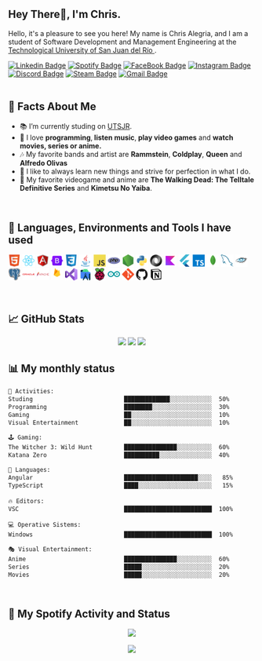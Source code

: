 <!-- Title And Intro Section -->
<h2>Hey There👋, I'm Chris.</h2>

Hello, it's a pleasure to see you here! My name is Chris Alegria, and I am a student of Software Development and Management Engineering at the [Technological University of San Juan del Río
](https://utsjr.edu.mx/).


<!-- Social Media Section -->
[![Linkedin Badge](https://img.shields.io/badge/-@ChrisAlegria-4E69C8?style=flat-square&logo=Linkedin&logoColor=white&link=https://www.linkedin.com/in/christianalegriaruiz/)](https://www.linkedin.com/in/christianalegriaruiz/)
[![Spotify Badge](https://img.shields.io/badge/-@☢XGamer484-1a9646?style=flat-square&logo=spotify&logoColor=white&link=https://open.spotify.com/user/21fdae4lll3yaxymukcfossty?si=3f5ea53b25504a81)](https://open.spotify.com/user/21fdae4lll3yaxymukcfossty?si=3f5ea53b25504a81)
[![FaceBook Badge](https://img.shields.io/badge/-@ChrisAlegria-blue?style=flat-square&logo=facebook&logoColor=white&link=https://www.facebook.com/ChrisAlegriaRuiz/)](https://www.facebook.com/ChrisAlegriaRuiz/)
[![Instagram Badge](https://img.shields.io/badge/-@chris.alegria484-9f32c3?style=flat-square&logo=instagram&logoColor=white&link=https://www.instagram.com/chris.alegria484?igsh=YzljYTk1ODg3Zg==)](https://www.instagram.com/chris.alegria484?igsh=YzljYTk1ODg3Zg==)
[![Discord Badge](https://img.shields.io/badge/-@xgamer484-8c9eff?style=flat-square&logo=discord&logoColor=white&link=https://discordapp.com/users/922658473748070430)](https://discordapp.com/users/922658473748070430)
[![Steam Badge](https://img.shields.io/badge/-@☢XGamer484-0d2147?style=flat-square&logo=steam&logoColor=white&link=mailto:https://steamcommunity.com/id/XGamer484/)](https://steamcommunity.com/id/XGamer484/)
[![Gmail Badge](https://img.shields.io/badge/-christian.alegriar@gmail.com-%23E4405F?style=flat-square&logo=Gmail&logoColor=white&link=mailto:christian.alegriar@gmail.com)](mailto:christian.alegriar@gmail.com)
<br>
<br>


<!-- Facts Section -->
<h2>🍂 Facts About Me</h2>
<ul>
<li>📚 I’m currently studing on <a href="https://www.utsjr.edu.mx/">UTSJR</a>.</li>
<li>💖 I love <strong>programming</strong>,<strong> listen music</strong>,<strong> play video games</strong> and <strong>watch movies, series or anime.</strong></li>
<li>🎶 My favorite bands and artist are <strong>Rammstein</strong>, <strong>Coldplay</strong>, <strong>Queen</strong> and <strong>Alfredo Olivas</strong></li>
<li>📝 I like to always learn new things and strive for perfection in what I do.</li>
<li>🎉 My favorite videogame and anime are <strong>The Walking Dead: The Telltale Definitive Series</strong> and <strong>Kimetsu No Yaiba</strong>.</li>
</ul>
<br>


<!-- Tools Section -->
<h2>🚀 Languages, Environments and Tools I have used</h2>
<p align="left">
  <img src="https://raw.githubusercontent.com/devicons/devicon/master/icons/html5/html5-original.svg" alt="html5" width="25" height="25" />
  <img src="https://raw.githubusercontent.com/devicons/devicon/master/icons/react/react-original.svg" alt="react" width="25" height="25" />
  <img src="https://raw.githubusercontent.com/devicons/devicon/master/icons/angularjs/angularjs-original.svg" alt="angular-js" width="25" height="25" />
  <img src="https://raw.githubusercontent.com/devicons/devicon/master/icons/bootstrap/bootstrap-original.svg" alt="bootstrap" width="25" height="25" />
  <img src="https://raw.githubusercontent.com/devicons/devicon/master/icons/css3/css3-original.svg" alt="css" width="25" height="25" />
  <img src="https://raw.githubusercontent.com/devicons/devicon/master/icons/java/java-original.svg" alt="java" width="25" height="25" />
  <img src="https://raw.githubusercontent.com/devicons/devicon/master/icons/javascript/javascript-original.svg" alt="javascript" width="25" height="25" />
  <img src="https://raw.githubusercontent.com/devicons/devicon/master/icons/php/php-original.svg" alt="php" width="25" height="25" />
  <img src="https://raw.githubusercontent.com/devicons/devicon/master/icons/nodejs/nodejs-original.svg" alt="nodejs" width="25" height="25" />
  <img src="https://raw.githubusercontent.com/devicons/devicon/master/icons/python/python-original.svg" alt="python" width="25" height="25" />
  <img src="https://raw.githubusercontent.com/devicons/devicon/master/icons/json/json-original.svg" alt="json" width="25" height="25" />
  <img src="https://raw.githubusercontent.com/devicons/devicon/master/icons/kotlin/kotlin-original.svg" alt="kotlin" width="25" height="25" />
  <img src="https://raw.githubusercontent.com/devicons/devicon/master/icons/flutter/flutter-original.svg" alt="flutter" width="25" height="25" />
  <img src="https://raw.githubusercontent.com/devicons/devicon/master/icons/typescript/typescript-original.svg" alt="typescript" width="25" height="25" />
  <img src="https://raw.githubusercontent.com/devicons/devicon/master/icons/mongodb/mongodb-original.svg" alt="mongodb" width="25" height="25" />
  <img src="https://raw.githubusercontent.com/devicons/devicon/master/icons/mysql/mysql-original.svg" alt="mysql" width="25" height="25" />
  <img src="https://raw.githubusercontent.com/devicons/devicon/master/icons/cassandra/cassandra-original.svg" alt="cassandra" width="25" height="25" />
  <img src="https://raw.githubusercontent.com/devicons/devicon/master/icons/postgresql/postgresql-original.svg" alt="postgresql" width="25" height="25" />
  <img src="https://raw.githubusercontent.com/devicons/devicon/master/icons/oracle/oracle-original.svg" alt="oracle" width="25" height="25" />
  <img src="https://raw.githubusercontent.com/devicons/devicon/master/icons/apache/apache-original-wordmark.svg" alt="apache" width="25" height="25" />
  <img src="https://raw.githubusercontent.com/devicons/devicon/master/icons/firebase/firebase-original-wordmark.svg" alt="firebase" width="25" height="25"/>
  <img src="https://raw.githubusercontent.com/devicons/devicon/master/icons/visualstudio/visualstudio-original.svg" alt="visualstudiocode" width="25" height="25" />
  <img src="https://raw.githubusercontent.com/devicons/devicon/master/icons/androidstudio/androidstudio-original.svg" alt="androidstudio" width="25" height="25" />
  <img src="https://raw.githubusercontent.com/devicons/devicon/master/icons/raspberrypi/raspberrypi-original.svg" alt="raspverrypi" width="25" height="25" />
  <img src="https://raw.githubusercontent.com/devicons/devicon/master/icons/arduino/arduino-original.svg" alt="arduino" width="25" height="25" />
  <img src="https://raw.githubusercontent.com/devicons/devicon/master/icons/git/git-original.svg" alt="git" width="25" height="25" />
  <img src="https://raw.githubusercontent.com/devicons/devicon/master/icons/github/github-original.svg" color="white" alt="github" width="25" height="25" />
  <img src="https://raw.githubusercontent.com/devicons/devicon/master/icons/notion/notion-original.svg" alt="notion" width="25" height="25" />
</p>
<br>


<!-- GitHub Stats Section -->
<h2>📈 GitHub Stats</h2>
<p align="center">
  <img height="50%" width="auto" src ="https://github-readme-stats.vercel.app/api?username=ChrisAlegria&show_icons=true&count_private=true&theme=tokyonight&hide_border=true&bg_color=00000000">
  
  <img height="50%" width="auto" src ="https://github-readme-stats.vercel.app/api/top-langs/?username=ChrisAlegria&layout=compact&hide_border=true&theme=tokyonight&bg_color=00000000&langs_count=6&hide=jupyter%20notebook,tex,css,php&exclude_repo=Pacman-AI">
  
  <img src ="https://github-readme-streak-stats.herokuapp.com?user=ChrisAlegria&theme=tokyonight&hide_border=true&background=FFFFFF00">
  <br>
</p>

<!-- Personal Stats Section -->
<h2>📊 My monthly status</h2>

```text
🏃 Activities:
Studing                          █████████████░░░░░░░░░░░░  50% 
Programming                      ████████░░░░░░░░░░░░░░░░░  30%
Gaming                           ██░░░░░░░░░░░░░░░░░░░░░░░  10%
Visual Entertainment             ██░░░░░░░░░░░░░░░░░░░░░░░  10%
```

```text
🕹️ Gaming:
The Witcher 3: Wild Hunt         ███████████████░░░░░░░░░░  60% 
Katana Zero                      ██████████░░░░░░░░░░░░░░░  40%
```

```text
💬 Languages: 
Angular                          █████████████████████░░░░   85% 
TypeScript                       ████░░░░░░░░░░░░░░░░░░░░░   15%

🔥 Editors: 
VSC                              █████████████████████████  100%

💻 Operative Sistems: 
Windows                          █████████████████████████  100%
```

```text
🎭 Visual Entertainment:
Anime                            ███████████████░░░░░░░░░░  60% 
Series                           █████░░░░░░░░░░░░░░░░░░░░  20%
Movies                           █████░░░░░░░░░░░░░░░░░░░░  20%
```
<br>


<!-- Spotify Activity Section -->
<h2>🎸 My Spotify Activity and Status</h2>
<p align="center">
  <img src="https://spotify-github-profile.vercel.app/api/view.svg?uid=21fdae4lll3yaxymukcfossty&redirect=true][https://spotify-github-profile.vercel.app/api/view.svg?uid=21fdae4lll3yaxymukcfossty&cover_image=true&theme=novatorem&show_offline=true&background_color=121212&interchange=false&bar_color=53b14f&bar_color_cover=false">
</p>

<p align="center">
  <img src="https://spotify-recently-played-readme.vercel.app/api?user=21fdae4lll3yaxymukcfossty&count=5&width=350;">
</p>


<!---ChrisAlegria/ChrisAlegria is a ✨ special ✨ repository because its `README.md` (this file) appears on your GitHub profile.
You can click the Preview link to take a look at your changes.--->
